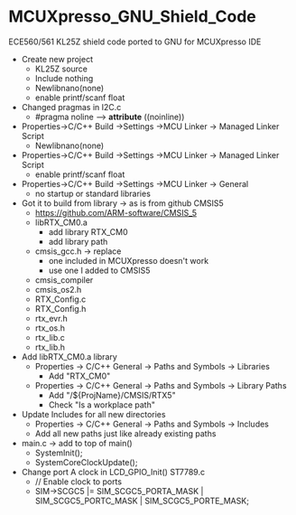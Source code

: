 # MCUXpresso_GNU_Shield_Code
ECE560/561 KL25Z shield code ported to GNU for MCUXpresso IDE

*	Create new project  
    * KL25Z source  
    * Include nothing  
    * Newlibnano(none)  
    * enable printf/scanf float  
*	Changed pragmas in I2C.c  
    * #pragma noline -->  __attribute__ ((noinline))  
* Properties->C/C++ Build ->Settings ->MCU Linker -> Managed Linker Script  
    * Newlibnano(none)  
* Properties->C/C++ Build ->Settings ->MCU Linker -> Managed Linker Script  
    * enable printf/scanf float  
* Properties->C/C++ Build ->Settings ->MCU Linker -> General  
    * no startup or standard libraries  
* Got it to build from library -> as is from github CMSIS5  
    * https://github.com/ARM-software/CMSIS_5  
    * libRTX_CM0.a  
        * add library RTX_CM0  
        * add library path
    * cmsis_gcc.h -> replace
        * one included in MCUXpresso doesn't work
        * use one I added to CMSIS5
    * cmsis_compiler
    * cmsis_os2.h
    * RTX_Config.c
    * RTX_Config.h
    * rtx_evr.h
    * rtx_os.h
    * rtx_lib.c
    * rtx_lib.h
*	Add libRTX_CM0.a library
    * Properties -> C/C++ General -> Paths and Symbols -> Libraries
        * Add "RTX_CM0"
    * Properties -> C/C++ General -> Paths and Symbols -> Library Paths
        * Add "/${ProjName}/CMSIS/RTX5"
        * Check "Is a workplace path"
*	Update Includes for all new directories
    * Properties -> C/C++ General -> Paths and Symbols -> Includes
    * Add all new paths just like already existing paths
*	main.c -> add to top of main()
    * SystemInit();
    * SystemCoreClockUpdate();
*	Change port A clock in LCD_GPIO_Init() ST7789.c
    * // Enable clock to ports
    * SIM->SCGC5 |= SIM_SCGC5_PORTA_MASK | SIM_SCGC5_PORTC_MASK | SIM_SCGC5_PORTE_MASK;	
